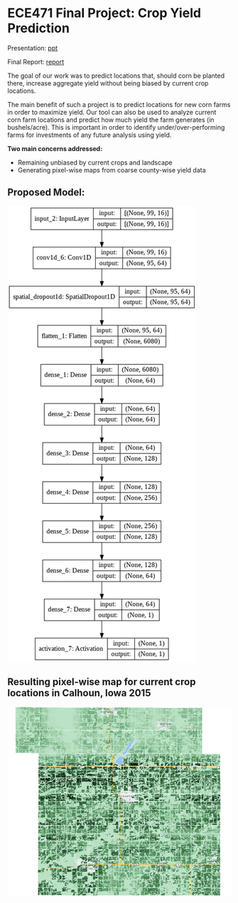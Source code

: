 # ECE471 Final Project: Crop Yield Prediction
Presentation: [ppt](https://github.com/rlee360/PLaTYPI/blob/master/SPACY_%20Satellite%20Prediction%20of%20Aggregate%20Corn%20Yield.pptx)

Final Report: [report]()

The goal of our work was to predict locations that, should corn be planted there, increase aggregate yield without being biased by current crop locations. 

The main benefit of such a project is to predict locations for new corn farms in order to maximize yield. Our tool can also be used to analyze current corn farm locations and predict how much yield the farm generates (in bushels/acre). This is important in order to identify under/over-performing farms for investments of any future analysis using yield. 

**Two main concerns addressed:**
* Remaining unbiased by current crops and landscape
* Generating pixel-wise maps from coarse county-wise yield data

## Proposed Model:
![model](/model.png)

## Resulting pixel-wise map for current crop locations in Calhoun, Iowa 2015
![yield prediction for Calhoun, Iowa](/crop_valid_2.png)
